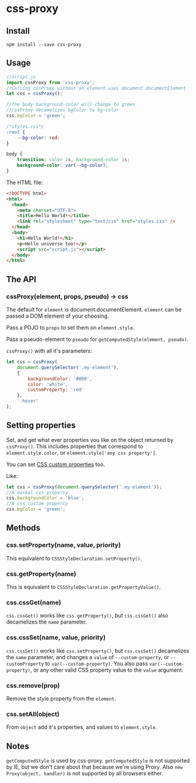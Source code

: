 css-proxy
========

Install
------

`npm install --save css-proxy`

Usage
----

```javascript
//script.js
import cssProxy from 'css-proxy';
//Calling cssProxy without an element uses document.documentElement
let css = cssProxy();

//The body background-color will change to green
//cssProxy decamelizes bgColor to bg-color
css.bgColor = 'green';
```

```css
/*styles.css*/
:root {
    --bg-color: red;
}

body {
    transition: color 1s, background-color 1s;
    background-color: var(--bg-color);
}
```

The HTML file:

```html
<!DOCTYPE html>
<html>
  <head>
    <meta charset="UTF-8">
    <title>Hello World!</title>
    <link rel="stylesheet" type="text/css" href="styles.css" />
  </head>
  <body>
    <h1>Hello World!</h1>
    <p>Hello universe too!</p>
    <script src="script.js"></script>
  </body>
</html>
```

The API
-------

### cssProxy(element, props, pseudo) -> css

The default for `element` is document.documentElement. `element` can be passed a DOM element of your choosing.

Pass a POJO to `props` to set them on `element.style`.

Pass a pseudo-element to `pseudo` for `getComputedStyle(element, pseudo)`.

`cssProxy()` with all it's parameters:

```javascript
let css = cssProxy(
    document.querySelector('.my-element'),
    {
        backgroundColor: '#000',
        color: 'white',
        customProperty: 'red'
    },
    ':hover'
);
```

Setting properties
------------------

Set, and get what ever properties you like on the object returned by `cssProxy()`. This includes properties that correspond to `element.style.color`, or `element.style['any css property']`.

You can set [CSS custom properties](https://developers.google.com/web/updates/2016/02/css-variables-why-should-you-care#working_with_custom_properties_in_javascript) too.

Like:

```javascript
let css = cssProxy(document.querySelector('.my-element'));
//A normal css property
css.backgroundColor = 'blue';
//A css custom property
css.bgColor = 'green';
```

Methods
-------

### css.setProperty(name, value, priority)

This equivalent to `CSSStyleDeclaration.setProperty()`.

### css.getProperty(name)

This is equivalent to `CSSStyleDeclaration.getPropertyValue()`.

### css.cssGet(name)

`css.cssGet()` works like `css.getProperty()`, but `css.cssGet()` also decamelizes the `name` parameter.

### css.cssSet(name, value, priority)

`css.cssSet()` works like `css.setProperty()`, but `css.cssSet()` decamelizes the `name` parameter, and changes a `value` of `--custom-property`, or `--customProperty` to `var(--custom-property)`. You also pass `var(--custom-property)`, or any other valid CSS property value to the `value` argument.

### css.remove(prop)

Remove the style property from the `element`.

### css.setAll(object)

From `object` add it's properties, and values to `element.style`.


Notes
----

`getComputedStyle` is used by css-proxy. `getComputedStyle` is not supported by IE, but we don't care about that because we're using Proxy. Also `new Proxy(object, handler)` is not supported by all browsers either.
